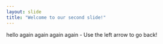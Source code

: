 ```yaml
---
layout: slide
title: "Welcome to our second slide!"
---
```

hello again again again again - 
Use the left arrow to go back!
